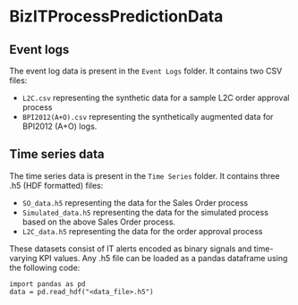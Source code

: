 # BizITProcessPredictionData

## Event logs
The event log data is present in the ```Event Logs``` folder. 
It contains two CSV files:
- ```L2C.csv``` representing the synthetic data for a sample L2C order approval process
- ```BPI2012(A+O).csv``` representing the synthetically augmented data for BPI2012 (A+O) logs.

## Time series data
The time series data is present in the ```Time Series``` folder.
It contains three .h5 (HDF formatted) files:
- ```SO_data.h5``` representing the data for the Sales Order process
- ```Simulated_data.h5``` representing the data for the simulated process based on the above Sales Order process.
- ```L2C_data.h5``` representing the data for the order approval process

These datasets consist of IT alerts encoded as binary signals and time-varying KPI values. Any .h5 file can be loaded as a pandas dataframe using the following code:
```
import pandas as pd
data = pd.read_hdf("<data_file>.h5")
```
